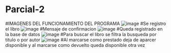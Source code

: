 # Parcial-2
#IMAGENES DEL FUNCIONAMIENTO DEL PROGRAMA
![image](https://github.com/user-attachments/assets/a6d6f1bc-353c-4aba-9d57-e746372eb306)
#Se registro el libro
![image](https://github.com/user-attachments/assets/2929847a-5a01-4bad-a532-1088d4722a09)
#Mensaje de confirmacion 
![image](https://github.com/user-attachments/assets/9d41c0f0-67ac-4e3e-902a-1eef276eb860)
#Queda registrado en la base de datos 
![image](https://github.com/user-attachments/assets/f4e0a319-8775-4f8b-bc1f-8924ce603625)
#Para buscar el libro se filtra la busqueda por titulo o por autor
![image](https://github.com/user-attachments/assets/2650241b-c0d2-4369-b5a2-bcae7abd45ab)
#Al marcarse como prestado deja de aparcer disponible y al marcarse como devuelto queda disponible otra vez
